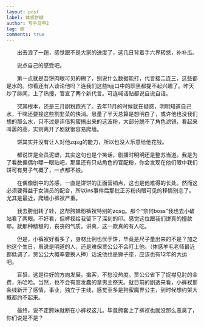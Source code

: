 ```yaml
---
layout: post
label: 体感饼糊
author: 写手马甲2
tag: 感
comments: true
---
```


　　出去浪了一趟，感觉跟不是大家的进度了，这几日背着手六界转悠，补补瓜。

　　说点自己的感受吧。

　　第一点就是吾饼肉眼可见的糊了，别说什么数据能打，代言接二连三，这些都是水的。你看还有人谈论他吗？连我们这些hjjj口中的职黑都提不起兴趣了。昨天炒了绯闻，上了热搜，官宣了两个新代言。可连喊话贴都说自说自话。

　　究其根本，还是三月剧粉跑光了。去年11月的时候就在疑惑，明明知道自己水，干嘛还要接这些割韭菜的快消。思量了半天总算是想明白了，或许他也没我们想的那么水，只不过是评借狗蜜搞出来的这波粉，大部分脱不了角色滤镜，看起来叫嚣的高，实则离开了剧就很容易爬墙。

　　饼其实并没有让人对他zqsg的能力，所以也没人乐意给他花钱。

　　都说饼是全员泥塑，其实这句也是个笑话，剧播时明明还是整苏当道。我是为了看数据偶尔瞟一眼贴吧，那里还有只站角色的官配粉，你会发现在他们眼中我们饼可有男子气概了，一点都不娘。

　　在偶像剧中的苏感，一直是饼饼的正面营销点，这也是他难得的长处。然而这必须要得益于女演员的配合，所以ins事件后那批正苏粉肉眼可见的移情别恋了。尤其是最近，爬墙小裤衩严重。

　　我去胯组转了转，这帮胯妹粉裤衩特别的zqsg。那个“奈何boss”我也去小破站看了两眼。不好看，但裤衩给我留下了深刻的印。感觉这位跟我们饼真的撞款耶。就那种糙糙的，丧丧的气质。讲真，这一款真的有人吃。

　　但是，小裤衩好看多了，身材比例也优于饼，毕竟是尺子量出来的不是？加之他这个生日，虽说是明道的人，还是难保贾公公不会盯上他。（体感羊毛老师最近都低调了，贾公公大概率要换人捧）话说他也是狮子座，应该也有12年的大运吧。

　　盲狙，这是往好的方向发展。掮客，不愁没热度。贾公公省下了捉襟见肘的金费，乐哈哈。当然，也不会有宣发蠢的拿男主祭天。就目前的剧透来看，小裤衩那条线新开了感情，事业，独立于主线，感觉至多是狗蜜魔界公主，到时候想约架大概都约不起来。

　　最终，说不定胯妹就断在小裤衩这儿。毕竟胯套上了裤衩也就没那么恶臭了，你们说是不是？